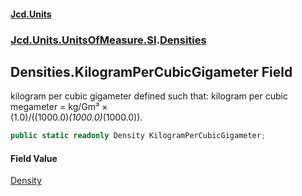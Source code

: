 #### [Jcd.Units](index.md 'index')
### [Jcd.Units.UnitsOfMeasure.SI](Jcd.Units.UnitsOfMeasure.SI.md 'Jcd.Units.UnitsOfMeasure.SI').[Densities](Densities.md 'Jcd.Units.UnitsOfMeasure.SI.Densities')

## Densities.KilogramPerCubicGigameter Field

kilogram per cubic gigameter defined such that: kilogram per cubic megameter = kg/Gm³ ×  
(1.0)/((1000.0)*(1000.0)*(1000.0)).

```csharp
public static readonly Density KilogramPerCubicGigameter;
```

#### Field Value
[Density](Density.md 'Jcd.Units.UnitTypes.Density')